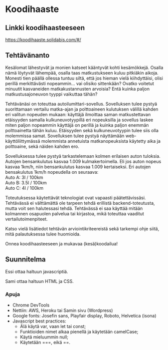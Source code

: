 # Koodihaaste

## Linkki koodihaasteeseen
https://koodihaaste.solidabis.com/#/

## Tehtävänanto
Kesälomat lähestyvät ja monien katseet kääntyvät kohti kesämökkejä. Osalla nämä löytyvät lähempää, osalla taas matkustukseen kuluu pitkiäkin aikoja. Monesti tien päällä ollessa tuntuu siltä, että jos hieman vielä kiihdyttäisi, olisi perillä merkittävästi nopeammin… vai olisiko sittenkään? Ovatko voitetut minuutit kasvaneiden matkakustannusten arvoisia? Entä kuinka paljon matkustusajoneuvon tyyppi vaikuttaa tähän?

Tehtävänäsi on toteuttaa autoilumittari-sovellus. Sovelluksen tulee pystyä suorittamaan vertailu matka-ajan ja polttoaineen kulutuksen välillä kahden eri valitun nopeuden mukaan: käyttäjä ilmoittaa saman matkustettavan etäisyyden samalla kulkuneuvotyypillä eri nopeuksilla ja sovellus laskee miten paljon nopeammin käyttäjä on perillä ja kuinka paljon enemmän polttoainetta tähän kuluu. Etäisyyden sekä kulkuneuvotyypin tulee siis olla molemmissa samat. Sovelluksen tulee pystyä näyttämään web-käyttöliittymässä molemmista annetuista matkanopeuksista käytetty aika ja polttoaine, sekä näiden kahden ero.

Sovelluksessa tulee pystyä tarkastelemaan kolmen erilaisen auton tuloksia. Autojen bensankulutus kasvaa 1.009 kulmakertoimella. Eli jos auton nopeus kasvaa 1km/h, niin bensankulutus kasvaa 1.009 kertaiseksi. Eri autojen bensakulutus 1km/h nopeudella on seuraava:<br>
Auto A: 3l / 100km<br>
Auto B: 3.5l / 100km<br>
Auto C: 4l / 100km<br>

Toteutuksessa käytettävät teknologiat ovat vapaasti päätettävissäsi. Tehtävässä ei välttämättä ole tarpeen tehdä erillistä backend-toteutusta, mutta voit sen halutessasi tehdä. Tehtävässä ei saa käyttää mitään kolmannen osapuolen palvelua tai kirjastoa, mikä toteuttaa vaaditut vertailutoimenpiteet.

Katso vielä lisätiedot tehtävän arviointikriteereistä sekä tarkempi ohje siitä, mitä palautuksessa tulee huomioida.

Onnea koodihaasteeseen ja mukavaa (kesä)koodailua!

## Suunnitelma
Essi ottaa haltuun javascriptiä.

Sami ottaa haltuun HTML ja CSS.

### Apuja
- Chrome DevTools
- Nettiin: AWS, Heroku tai Samin sivu (Wordpress)
- Google fonts: Josefin sans, Playfair display, Roboto, Helvetica (isona)
- Javascript best practices:
  - Älä käytä var, vaan let tai const;
  - Funktioiden nimet alkaa pienellä ja käytetään camelCase;
  - Käytä mieluummin null;
  - Käytetään ===, eikä ==.
